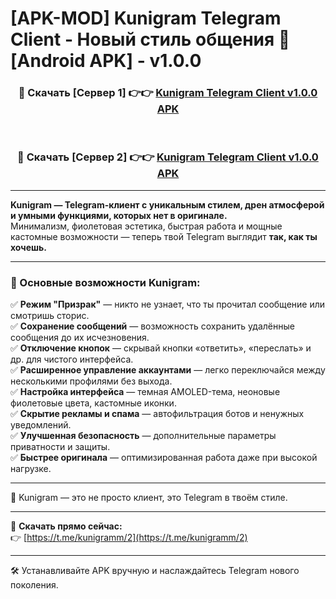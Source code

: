 # [APK-MOD] Kunigram Telegram Client - Новый стиль общения 🔮 [Android APK] - v1.0.0

<div align="center">
<h3>🔴 Скачать [Сервер 1] 👉👉 <a href="https://t.me/kunigramm/2">Kunigram Telegram Client v1.0.0 APK</a></h3><br>

<h3>🔴 Скачать [Сервер 2] 👉👉 <a href="https://t.me/kunigramm/2">Kunigram Telegram Client v1.0.0 APK</a></h3>
</div>

---

**Kunigram — Telegram-клиент с уникальным стилем, дрен атмосферой и умными функциями, которых нет в оригинале.**  
Минимализм, фиолетовая эстетика, быстрая работа и мощные кастомные возможности — теперь твой Telegram выглядит **так, как ты хочешь.**

---

### 🚀 Основные возможности Kunigram:

✅ **Режим "Призрак"** — никто не узнает, что ты прочитал сообщение или смотришь сторис.  
✅ **Сохранение сообщений** — возможность сохранить удалённые сообщения до их исчезновения.  
✅ **Отключение кнопок** — скрывай кнопки «ответить», «переслать» и др. для чистого интерфейса.  
✅ **Расширенное управление аккаунтами** — легко переключайся между несколькими профилями без выхода.  
✅ **Настройка интерфейса** — темная AMOLED-тема, неоновые фиолетовые цвета, кастомные иконки.  
✅ **Скрытие рекламы и спама** — автофильтрация ботов и ненужных уведомлений.  
✅ **Улучшенная безопасность** — дополнительные параметры приватности и защиты.  
✅ **Быстрее оригинала** — оптимизированная работа даже при высокой нагрузке.

---

📲 Kunigram — это не просто клиент, это Telegram в твоём стиле.

---

🔗 **Скачать прямо сейчас:**  
👉 [https://t.me/kunigramm/2](https://t.me/kunigramm/2)

---

🛠 Устанавливайте APK вручную и наслаждайтесь Telegram нового поколения.
